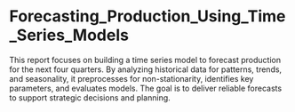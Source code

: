 # Forecasting_Production_Using_Time_Series_Models
This report focuses on building a time series model to forecast production for the next four quarters. By analyzing historical data for patterns, trends, and seasonality, it preprocesses for non-stationarity, identifies key parameters, and evaluates models. The goal is to deliver reliable forecasts to support strategic decisions and planning.
